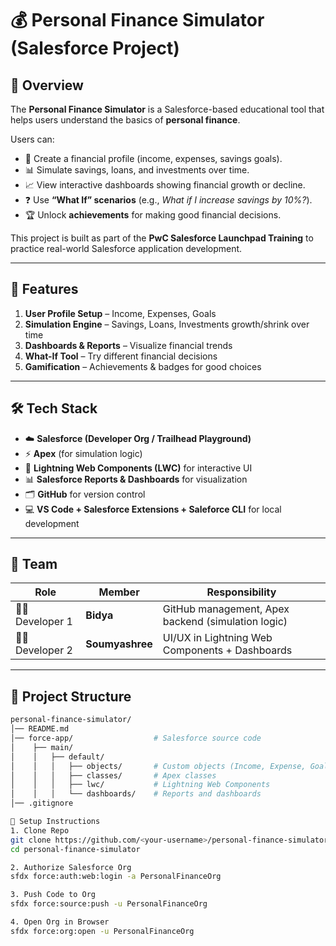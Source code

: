 # 💰 Personal Finance Simulator (Salesforce Project)

## 📌 Overview  
The **Personal Finance Simulator** is a Salesforce-based educational tool that helps users understand the basics of **personal finance**.  

Users can:  
- 📝 Create a financial profile (income, expenses, savings goals).  
- 📊 Simulate savings, loans, and investments over time.  
- 📈 View interactive dashboards showing financial growth or decline.  
- ❓ Use **“What If” scenarios** (e.g., *What if I increase savings by 10%?*).  
- 🏆 Unlock **achievements** for making good financial decisions.  

This project is built as part of the **PwC Salesforce Launchpad Training** to practice real-world Salesforce application development.  

---

## 🚀 Features  
1. **User Profile Setup** – Income, Expenses, Goals  
2. **Simulation Engine** – Savings, Loans, Investments growth/shrink over time  
3. **Dashboards & Reports** – Visualize financial trends  
4. **What-If Tool** – Try different financial decisions  
5. **Gamification** – Achievements & badges for good choices  

---

## 🛠️ Tech Stack  
- ☁️ **Salesforce (Developer Org / Trailhead Playground)**  
- ⚡ **Apex** (for simulation logic)  
- 🎨 **Lightning Web Components (LWC)** for interactive UI  
- 📊 **Salesforce Reports & Dashboards** for visualization  
- 🗂️ **GitHub** for version control  
- 💻 **VS Code + Salesforce Extensions + Saleforce CLI** for local development  

---

## 👥 Team  
| Role | Member | Responsibility |
|------|---------|----------------|
| 👨‍💻 Developer 1 | **Bidya** | GitHub management, Apex backend (simulation logic) |
| 👩‍💻 Developer 2 | **Soumyashree** | UI/UX in Lightning Web Components + Dashboards |

---

## 📂 Project Structure  
```bash
personal-finance-simulator/
│── README.md
│── force-app/                  # Salesforce source code
│    ├── main/
│    │   ├── default/
│    │   │   ├── objects/       # Custom objects (Income, Expense, Goals, etc.)
│    │   │   ├── classes/       # Apex classes
│    │   │   ├── lwc/           # Lightning Web Components
│    │   │   └── dashboards/    # Reports and dashboards
│── .gitignore

🔧 Setup Instructions
1. Clone Repo
git clone https://github.com/<your-username>/personal-finance-simulator.git
cd personal-finance-simulator

2. Authorize Salesforce Org
sfdx force:auth:web:login -a PersonalFinanceOrg

3. Push Code to Org
sfdx force:source:push -u PersonalFinanceOrg

4. Open Org in Browser
sfdx force:org:open -u PersonalFinanceOrg
